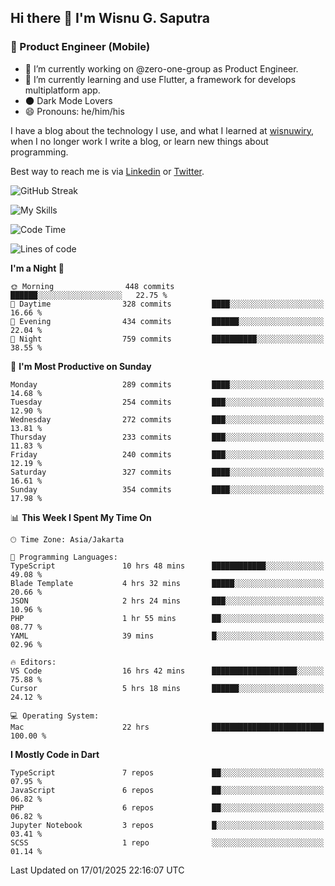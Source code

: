 ## Hi there 👋 I'm Wisnu G. Saputra

### :mobile_phone_off: Product Engineer (Mobile)

- 🔭 I’m currently working on @zero-one-group as Product Engineer.
- 🌱 I’m currently learning and use Flutter, a framework for develops multiplatform app.
- 🌑 Dark Mode Lovers
- 😄 Pronouns: he/him/his

I have a blog about the technology I use, and what I learned at [wisnuwiry](https://wisnuwiry.space/), when I no longer work I write a blog, or learn new things about programming.

Best way to reach me is via [Linkedin](https://www.linkedin.com/in/wisnu-saputra/) or [Twitter](https://twitter.com/wisnuwiry).

![GitHub Streak](https://streak-stats.demolab.com?user=wisnuwiry&theme=dark&hide_border=true)

![My Skills](https://skillicons.dev/icons?i=dart,flutter,kotlin,swift,go,js,css,neovim,git,linux&perline=5)

<!--START_SECTION:waka-->
![Code Time](http://img.shields.io/badge/Code%20Time-1%2C657%20hrs%2014%20mins-blue)

![Lines of code](https://img.shields.io/badge/From%20Hello%20World%20I%27ve%20Written-3.9%20million%20lines%20of%20code-blue)

**I'm a Night 🦉** 

```text
🌞 Morning                448 commits         ██████░░░░░░░░░░░░░░░░░░░   22.75 % 
🌆 Daytime                328 commits         ████░░░░░░░░░░░░░░░░░░░░░   16.66 % 
🌃 Evening                434 commits         ██████░░░░░░░░░░░░░░░░░░░   22.04 % 
🌙 Night                  759 commits         ██████████░░░░░░░░░░░░░░░   38.55 % 
```
📅 **I'm Most Productive on Sunday** 

```text
Monday                   289 commits         ████░░░░░░░░░░░░░░░░░░░░░   14.68 % 
Tuesday                  254 commits         ███░░░░░░░░░░░░░░░░░░░░░░   12.90 % 
Wednesday                272 commits         ███░░░░░░░░░░░░░░░░░░░░░░   13.81 % 
Thursday                 233 commits         ███░░░░░░░░░░░░░░░░░░░░░░   11.83 % 
Friday                   240 commits         ███░░░░░░░░░░░░░░░░░░░░░░   12.19 % 
Saturday                 327 commits         ████░░░░░░░░░░░░░░░░░░░░░   16.61 % 
Sunday                   354 commits         ████░░░░░░░░░░░░░░░░░░░░░   17.98 % 
```


📊 **This Week I Spent My Time On** 

```text
🕑︎ Time Zone: Asia/Jakarta

💬 Programming Languages: 
TypeScript               10 hrs 48 mins      ████████████░░░░░░░░░░░░░   49.08 % 
Blade Template           4 hrs 32 mins       █████░░░░░░░░░░░░░░░░░░░░   20.66 % 
JSON                     2 hrs 24 mins       ███░░░░░░░░░░░░░░░░░░░░░░   10.96 % 
PHP                      1 hr 55 mins        ██░░░░░░░░░░░░░░░░░░░░░░░   08.77 % 
YAML                     39 mins             █░░░░░░░░░░░░░░░░░░░░░░░░   02.96 % 

🔥 Editors: 
VS Code                  16 hrs 42 mins      ███████████████████░░░░░░   75.88 % 
Cursor                   5 hrs 18 mins       ██████░░░░░░░░░░░░░░░░░░░   24.12 % 

💻 Operating System: 
Mac                      22 hrs              █████████████████████████   100.00 % 
```

**I Mostly Code in Dart** 

```text
TypeScript               7 repos             ██░░░░░░░░░░░░░░░░░░░░░░░   07.95 % 
JavaScript               6 repos             ██░░░░░░░░░░░░░░░░░░░░░░░   06.82 % 
PHP                      6 repos             ██░░░░░░░░░░░░░░░░░░░░░░░   06.82 % 
Jupyter Notebook         3 repos             █░░░░░░░░░░░░░░░░░░░░░░░░   03.41 % 
SCSS                     1 repo              ░░░░░░░░░░░░░░░░░░░░░░░░░   01.14 % 
```




 Last Updated on 17/01/2025 22:16:07 UTC
<!--END_SECTION:waka-->
